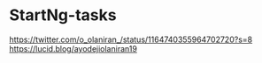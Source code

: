 # StartNg-tasks
https://twitter.com/o_olaniran_/status/1164740355964702720?s=8
https://lucid.blog/ayodejiolaniran19
